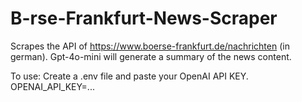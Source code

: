# B-rse-Frankfurt-News-Scraper
Scrapes the API of https://www.boerse-frankfurt.de/nachrichten (in german). Gpt-4o-mini will generate a summary of the news content. 

To use: Create a .env file and paste your OpenAI API KEY. OPENAI_API_KEY=...
